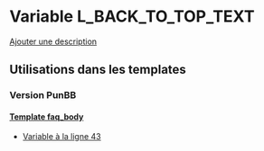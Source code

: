 # Variable L_BACK_TO_TOP_TEXT
[Ajouter une description](https://fa-tvars.appspot.com/var/L_BACK_TO_TOP_TEXT)

## Utilisations dans les templates

### Version PunBB

#### [Template faq_body](punbb/faq_body.md)
* [Variable &agrave; la ligne 43](../punbb/faq_body.tpl#L43)